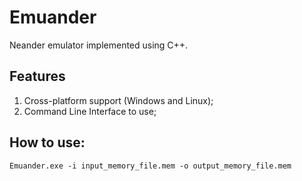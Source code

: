 # Emuander
Neander emulator implemented using C++.

## Features
1. Cross-platform support (Windows and Linux);
2. Command Line Interface to use;

## How to use:
```
Emuander.exe -i input_memory_file.mem -o output_memory_file.mem
```
